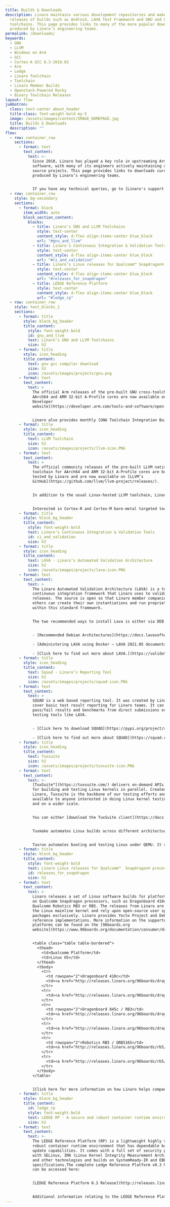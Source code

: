 ```yaml
---
title: Builds & Downloads
description: Linaro maintains various development repositories and makes regular
  releases of builds such as Android, LAVA Test Framework and GNU and LLVM
  toolchains. This page provides links to many of the more popular downloads
  produced by Linaro’s engineering teams.
permalink: /downloads/
keywords:
  - GNU
  - LLVM
  - Windows on Arm
  - GCC
  - Cortex-A GCC 8.3-2019.03
  - Arm
  - Ledge
  - Linaro Toolchain
  - Toolchain
  - Linaro Member Builds
  - Openstack-Powered Rocky
  - Binary Toolchain Releases
layout: flow
jumbotron:
  class: text-center about_header
  title-class: font-weight-bold my-5
  image: /assets/images/content/IMAGE_HOMEPAGE.jpg
  title: Builds & Downloads
  description: ""
flow:
  - row: container_row
    sections:
      - format: text
        text_content:
          text: >-
            Since 2010, Linaro has played a key role in upstreaming Arm
            software, with many of its engineers actively maintaining open
            source projects. This page provides links to downloads currently
            produced by Linaro’s engineering teams. 


            If you have any technical queries, go to [Linaro's support page](https://www.linaro.org/support/) to log a ticket with the Linaro Developer Technical Support team. For any other queries [click here](https://www.linaro.org/contact/).
  - row: container_row
    style: bg-secondary
    sections:
      - format: block
        item_width: auto
        block_section_content:
          blocks:
            - title: Linaro's GNU and LLVM Toolchains
              style: text-center
              content_style: d-flex align-items-center blue_block
              url: "#gnu_and_llvm"
            - title: Linaro's Continuous Integration & Validation Tools
              style: text-center
              content_style: d-flex align-items-center blue_block
              url: "#ci_and_validation"
            - title: Linaro's Linux releases for Qualcomm™ Snapdragon® processors
              style: text-center
              content_style: d-flex align-items-center blue_block
              url: "#releases_for_snapdragon"
            - title: LEDGE Reference Platform
              style: text-center
              content_style: d-flex align-items-center blue_block
              url: "#ledge_rp"
  - row: container_row
    style: text_blocks_1
    sections:
      - format: title
        style: block_bg_header
        title_content:
          style: font-weight-bold
          id: gnu_and_llvm
          text: Linaro’s GNU and LLVM Toolchains
          size: h2
      - format: title
        style: icon_heading
        title_content:
          text: gnu gcc compiler download
          size: h2
          icon: /assets/images/projects/gnu.png
      - format: text
        text_content:
          text: >
            The official Arm releases of the pre-built GNU cross-toolchain for
            AArch64 and ARM 32-bit A-Profile cores are now available on the [Arm
            Developer
            website](https://developer.arm.com/tools-and-software/open-source-software/developer-tools/gnu-toolchain/gnu-a/downloads).


            Linaro also provides monthly [GNU Toolchain Integration Builds](https://snapshots.linaro.org/gnu-toolchain/) which offer users a snapshot of the upstream build. These builds allow developers to test features from a pre-built binary as soon as it is upstream.
      - format: title
        style: icon_heading
        title_content:
          text: LLVM Toolchain
          size: h2
          icon: /assets/images/projects/llvm-icon.PNG
      - format: text
        text_content:
          text: >
            The official community releases of the pre-built LLVM native
            toolchain for AArch64 and ARM 32-bit A-Profile cores are built and
            tested by Linaro and are now available on [LLVM’s
            GitHub](https://github.com/llvm/llvm-project/releases/).


            In addition to the usual Linux-hosted LLVM toolchain, Linaro is now providing [official LLVM Toolchain for Windows on Arm](https://github.com/llvm/llvm-project/releases/download/llvmorg-12.0.0/LLVM-12.0.0-woa64.exe) starting with LLVM 12.0.0 release.


            Interested in Cortex-R and Cortex-M bare-metal targeted toolchains for Arm embedded processors? We’re working with Arm to supply a new release every year (with quarterly updates). Releases are maintained for two years. You can get these directly from [the Arm website](https://developer.arm.com/tools-and-software/open-source-software/developer-tools/gnu-toolchain/gnu-rm).
      - format: title
        style: block_bg_header
        title_content:
          style: font-weight-bold
          text: Linaro’s Continuous Integration & Validation Tools
          id: ci_and_validation
          size: h2
      - format: title
        style: icon_heading
        title_content:
          text: LAVA - Linaro’s Automated Validation Architecture
          size: h2
          icon: /assets/images/projects/lava-icon.PNG
      - format: text
        text_content:
          text: >
            The Linaro Automated Validation Architecture (LAVA) is a test and
            continuous integration framework that Linaro uses to validate its
            releases. The source is open so that Linaro member companies and
            others can create their own instantiations and run proprietary tests
            within this standard framework.


            The two recommended ways to install Lava is either via DEB or Docker:


            - [Recommended Debian Architectures](https://docs.lavasoftware.org/lava/installing_on_debian.html#recommended-debian-architectures)

            - [Administering LAVA using Docker — LAVA 2021.05 documentation](https://docs.lavasoftware.org/lava/docker-admin.html?#official-lava-software-docker-images)

            - [Click here to find out more about LAVA.](https://validation.linaro.org/)
      - format: title
        style: icon_heading
        title_content:
          text: Squad - Linaro’s Reporting Tool
          size: h2
          icon: /assets/images/projects/squad-icon.PNG
      - format: text
        text_content:
          text: >
            SQUAD is a web based reporting tool. It was created by Linaro to
            cover basic test result reporting for Linaro teams. It can collect
            pass/fail results and benchmarks from direct submissions or from
            testing tools like LAVA.


            - [Click here to download SQUAD](https://pypi.org/project/squad-client/)

            - [Click here to find out more about SQUAD](https://squad.readthedocs.io/en/latest/)
      - format: title
        style: icon_heading
        title_content:
          text: Tuxsuite
          size: h2
          icon: /assets/images/projects/tuxsuite-icon.PNG
      - format: text
        text_content:
          text: >-
            [TuxSuite™](https://tuxsuite.com/) delivers on-demand APIs and tools
            for building and testing Linux kernels in parallel. Created by
            Linaro, Tuxsuite is the backbone of our testing efforts and is
            available to anyone interested in doing Linux kernel testing faster
            and on a wider scale.


            You can either [download the TuxSuite client](https://docs.tuxsuite.com/#install-and-configure) to use Linaro’s TuxSuite service, or you can download the backend tools to run on your own.


            Tuxmake automates Linux builds across different architectures, configurations, targets, and toolchains. Specify your choices, and TuxMake drives the build for you, doing the same steps in the same way every time. [Download Tuxmake here](https://tuxmake.org/#installing-tuxmake).


            Tuxrun automates booting and testing Linux under QEMU. It supports almost all architectures supported by TuxMake. [Download Tuxrun here](https://tuxrun.org/install-pypi/).
      - format: title
        style: block_bg_header
        title_content:
          style: font-weight-bold
          text: Linaro Linux releases for Qualcomm™  Snapdragon® processors
          id: releases_for_snapdragon
          size: h2
      - format: text
        text_content:
          text: >
            Linaro releases a set of Linux software builds for platforms based
            on Qualcomm Snapdragon processors, such as Dragonboard 410c,
            Qualcomm Robotics RB3 or RB5. The releases from Linaro are based on
            the Linux mainline kernel and rely upon open-source user space
            packages exclusively. Linaro provides Yocto Project and Debian based
            reference implementations. More information on the supported
            platforms can be found on the [96boards.org
            website](https://www.96boards.org/documentation/consumer/dragonboard/).


            <table class="table table-bordered">
              <thead>
                <td>Qualcomm Platform</td>
                <td>Linux OS</td>
              </thead>
              <tbody>
                <tr>
                  <td rowspan="2">Dragonboard 410c</td>
                  <td><a href="http://releases.linaro.org/96boards/dragonboard410c/linaro/debian/latest/">Debian</a></td>
                </tr>
                <tr>
                  <td><a href="http://releases.linaro.org/96boards/dragonboard410c/linaro/openembedded/latest/">OpenEmbedded</a></td>
                </tr>
                <tr>
                  <td rowspan="2">Dragonboard 845c / RB3</td>
                  <td><a href="http://releases.linaro.org/96boards/dragonboard845c/linaro/debian/latest/">Debian</a></td>
                </tr>
                <tr>
                  <td><a href="http://releases.linaro.org/96boards/dragonboard845c/linaro/openembedded/latest/">OpenEmbedded</a></td>
                </tr>
                <tr>
                  <td rowspan="2">Robotics RB5 / QRB5165</td>
                  <td><a href="http://releases.linaro.org/96boards/rb5/linaro/debian/latest/">Debian</a></td>
                </tr>
                <tr>
                  <td><a href="http://releases.linaro.org/96boards/rb5/linaro/openembedded/latest/">OpenEmbedded</a></td>
                </tr>
              </tbody>
            </table>


            [Click here for more information on how Linaro helps companies upstream to Qualcomm platforms.](https://www.linaro.org/services/qualcomm-platforms-services/)
      - format: title
        style: block_bg_header
        title_content:
          id: ledge_rp
          style: font-weight-bold
          text: LEDGE RP - A secure and robust container runtime environment
          size: h2
      - format: text
        text_content:
          text: >-
            The LEDGE Reference Platform (RP) is a lightweight highly secure and
            robust container runtime environment that has dependable boot and
            update capabilities. It comes with a full set of security policies
            with SELinux, IMA (Linux Kernel Integrity Measurement Architecture)
            and other technologies and builds on SystemReady-IR and EBBR
            specifications.The complete Ledge Reference Platform v0.3 Release
            can be accessed here:


            [LEDGE Reference Platform 0.3 Release](http://releases.linaro.org/components/ledge/rp-0.3/)


            Additional information relating to the LEDGE Reference Platform can be found [here](https://github.com/Linaro/meta-ledge)
---
```

